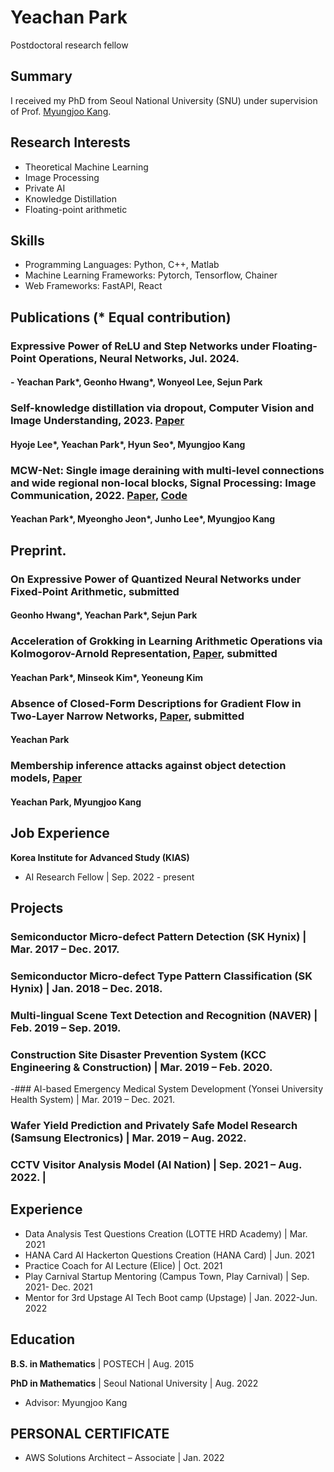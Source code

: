 # Yeachan Park
Postdoctoral research fellow

## Summary
I received my PhD from Seoul National University (SNU) under supervision of Prof. [Myungjoo Kang](https://www.ncia.snu.ac.kr/general-5-1). 

## Research Interests 
- Theoretical Machine Learning
- Image Processing
- Private AI
- Knowledge Distillation 
- Floating-point arithmetic

## Skills
- Programming Languages: Python, C++, Matlab
- Machine Learning Frameworks: Pytorch, Tensorflow, Chainer
- Web Frameworks: FastAPI, React

## Publications (* Equal contribution)
###  Expressive Power of ReLU and Step Networks under Floating-Point Operations, Neural Networks, Jul. 2024. 
#### - **Yeachan Park***, Geonho Hwang*, Wonyeol Lee, Sejun Park
###  Self-knowledge distillation via dropout, Computer Vision and Image Understanding, 2023. [Paper](https://www.sciencedirect.com/science/article/abs/pii/S1077314223001005)
#### Hyoje Lee*, **Yeachan Park***, Hyun Seo*, Myungjoo Kang 
###  MCW-Net: Single image deraining with multi-level connections and wide regional non-local blocks, Signal Processing: Image Communication, 2022. [Paper](https://www.sciencedirect.com/science/article/abs/pii/S0923596522000431), [Code](https://github.com/yechanp/MCW-Net)
#### **Yeachan Park***, Myeongho Jeon*, Junho Lee*, Myungjoo Kang
  
## Preprint.
### On Expressive Power of Quantized Neural Networks under Fixed-Point Arithmetic, submitted
#### Geonho Hwang*, **Yeachan Park***, Sejun Park
### Acceleration of Grokking in Learning Arithmetic Operations via Kolmogorov-Arnold Representation, [Paper](https://arxiv.org/abs/2405.16658), submitted
#### **Yeachan Park***, Minseok Kim*, Yeoneung Kim
### Absence of Closed-Form Descriptions for Gradient Flow in Two-Layer Narrow Networks, [Paper](https://arxiv.org/abs/2408.08286), submitted
####  **Yeachan Park**
### Membership inference attacks against object detection models, [Paper](https://arxiv.org/abs/2001.04011)
#### **Yeachan Park**, Myungjoo Kang

## Job Experience
**Korea Institute for Advanced Study (KIAS)**   
- AI Research Fellow | Sep. 2022 - present


## Projects  
### Semiconductor Micro-defect Pattern Detection (SK Hynix) | Mar. 2017 – Dec. 2017.
### Semiconductor Micro-defect Type Pattern Classification (SK Hynix) | Jan. 2018 – Dec. 2018.
### Multi-lingual Scene Text Detection and Recognition (NAVER) | Feb. 2019 – Sep. 2019.
### Construction Site Disaster Prevention System (KCC Engineering & Construction) | Mar. 2019 – Feb. 2020.
-### AI-based Emergency Medical System Development (Yonsei University Health System) | Mar. 2019 – Dec. 2021.
### Wafer Yield Prediction and Privately Safe Model Research (Samsung Electronics) | Mar. 2019 – Aug. 2022.
### CCTV Visitor Analysis Model (AI Nation) | Sep. 2021 – Aug. 2022. |
  

## Experience 
- Data Analysis Test Questions Creation (LOTTE HRD Academy) | Mar. 2021 
- HANA Card AI Hackerton Questions Creation (HANA Card) | Jun. 2021 
- Practice Coach for AI Lecture (Elice) | Oct. 2021 
- Play Carnival Startup Mentoring (Campus Town, Play Carnival) | Sep. 2021- Dec. 2021 
- Mentor for 3rd Upstage AI Tech Boot camp (Upstage) |  Jan. 2022-Jun. 2022 

## Education
**B.S. in Mathematics** | POSTECH | Aug. 2015 

**PhD in Mathematics** | Seoul National University | Aug. 2022  
 - Advisor: Myungjoo Kang

## PERSONAL CERTIFICATE
- AWS Solutions Architect – Associate | Jan. 2022

